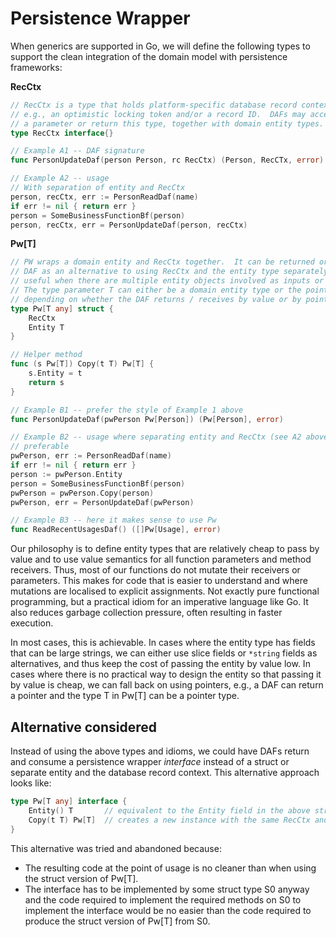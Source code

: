 # Persistence Wrapper

When generics are supported in Go, we will define the following types to support the clean integration of the domain model with persistence frameworks:

**RecCtx**

```go
// RecCtx is a type that holds platform-specific database record context information,
// e.g., an optimistic locking token and/or a record ID.  DAFs may accept this type as
// a parameter or return this type, together with domain entity types.
type RecCtx interface{}

// Example A1 -- DAF signature
func PersonUpdateDaf(person Person, rc RecCtx) (Person, RecCTx, error)

// Example A2 -- usage
// With separation of entity and RecCtx
person, recCtx, err := PersonReadDaf(name)
if err != nil { return err }
person = SomeBusinessFunctionBf(person)
person, recCtx, err = PersonUpdateDaf(person, recCtx)
```

**Pw[T]**

```go
// PW wraps a domain entity and RecCtx together.  It can be returned or accepted by a 
// DAF as an alternative to using RecCtx and the entity type separately.  This is most
// useful when there are multiple entity objects involved as inputs or outputs of a DAF.
// The type parameter T can either be a domain entity type or the pointer type thereof,
// depending on whether the DAF returns / receives by value or by pointer.
type Pw[T any] struct {
    RecCtx
    Entity T
}

// Helper method
func (s Pw[T]) Copy(t T) Pw[T] {
    s.Entity = t
    return s
}

// Example B1 -- prefer the style of Example 1 above
func PersonUpdateDaf(pwPerson Pw[Person]) (Pw[Person], error)

// Example B2 -- usage where separating entity and RecCtx (see A2 above) would be 
// preferable
pwPerson, err := PersonReadDaf(name)
if err != nil { return err }
person := pwPerson.Entity
person = SomeBusinessFunctionBf(person)
pwPerson = pwPerson.Copy(person)
pwPerson, err = PersonUpdateDaf(pwPerson)

// Example B3 -- here it makes sense to use Pw
func ReadRecentUsagesDaf() ([]Pw[Usage], error)
```

Our philosophy is to define entity types that are relatively cheap to pass by value and to use value semantics for all function parameters and method receivers.  Thus, most of our functions do not mutate their receivers or parameters.  This makes for code that is easier to understand and where mutations are localised to explicit assignments.  Not exactly pure functional programming, but a practical idiom for an imperative language like Go.  It also reduces garbage collection pressure, often resulting in faster execution.

In most cases, this is achievable.  In cases where the entity type has fields that can be large strings, we can either use slice fields or `*string` fields as alternatives, and thus keep the cost of passing the entity by value low.  In cases where there is no practical way to design the entity so that passing it by value is cheap, we can fall back on using pointers, e.g., a DAF can return a pointer and the type T in Pw[T] can be a pointer type.

## Alternative considered

Instead of using the above types and idioms, we could have DAFs return and consume a persistence wrapper *interface* instead of a struct or separate entity and the database record context.  This alternative approach looks like:

```go
type Pw[T any] interface {
    Entity() T       // equivalent to the Entity field in the above struct
    Copy(t T) Pw[T]  // creates a new instance with the same RecCtx and t as the T part
}
```

This alternative was tried and abandoned because:

- The resulting code at the point of usage is no cleaner than when using the struct version of Pw[T].
- The interface has to be implemented by some struct type S0 anyway and the code required to implement the required methods on S0 to implement the interface would be no easier than the code required to produce the struct version of Pw[T] from S0.